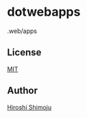 # dotwebapps

.web/apps

## License

[MIT](https://github.com/shimoju/dotwebapps/blob/master/LICENSE)

## Author

[Hiroshi Shimoju](https://github.com/shimoju)
